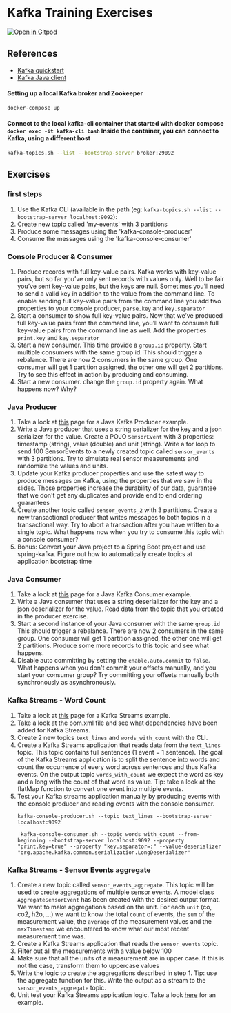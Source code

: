 # Kafka Training Exercises
[![Open in
Gitpod](https://gitpod.io/button/open-in-gitpod.svg)](https://gitpod.io/#https://github.com/jelledv/kafka_training_exercise.git)

## References

- [Kafka quickstart](https://kafka.apache.org/quickstart)
- [Kafka Java client](https://docs.confluent.io/kafka-clients/java/current/overview.html)

#### Setting up a local Kafka broker and Zookeeper
```bash
docker-compose up
```

#### Connect to the local kafka-cli container that started with docker compose `docker exec -it kafka-cli bash` Inside the container, you can connect to Kafka, using a different host
```bash
kafka-topics.sh --list --bootstrap-server broker:29092
```

## Exercises

### first steps
1) Use the Kafka CLI (available in the path (eg: `kafka-topics.sh --list --bootstrap-server localhost:9092`):
2) Create new topic called 'my-events' with 3 partitions
3) Produce some messages using the 'kafka-console-producer'
4) Consume the messages using the 'kafka-console-consumer'

### Console Producer & Consumer

1) Produce records with full key-value pairs. Kafka works with key-value pairs, but so far you’ve only sent records with values only. Well to be fair you’ve sent key-value pairs, but the keys are null. Sometimes you’ll need to send a valid key in addition to the value from the command line. To enable sending full key-value pairs from the command line you add two properties to your console producer, ```parse.key``` and ```key.separator```
2) Start a consumer to show full key-value pairs. Now that we’ve produced full key-value pairs from the command line, you’ll want to consume full key-value pairs from the command line as well. Add the properties ```print.key``` and ```key.separator```
3) Start a new consumer. This time provide a ```group.id``` property. Start multiple consumers with the same group id. This should trigger a rebalance. There are now 2 consumers in the same group. One consumer will get 1 partition assigned, the other one will get 2 partitions. Try to see this effect in action by producing and consuming. 
4) Start a new consumer. change the ```group.id``` property again. What happens now? Why? 

### Java Producer

1) Take a look at [this](https://developer.confluent.io/learn-kafka/apache-kafka/producers/) page for a Java Kafka Producer example.
2) Write a Java producer that uses a string serializer for the key and a json serializer for the value. Create a POJO ```SensorEvent``` with 3 properties: timestamp (string), value (double) and unit (string). Write a for loop to send 100 SensorEvents to a newly created topic called ```sensor_events``` with 3 partitions. Try to simulate real sensor measurements and randomize the values and units.
3) Update your Kafka producer properties and use the safest way to produce messages on Kafka, using the properties that we saw in the slides. Those properties increase the durability of our data, guarantee that we don't get any duplicates and provide end to end ordering guarantees
4) Create another topic called ```sensor_events_2``` with 3 partitions. Create a new transactional producer that writes messages to both topics in a transactional way. Try to abort a transaction after you have written to a single topic. What happens now when you try to consume this topic with a console consumer?
5) Bonus: Convert your Java project to a Spring Boot project and use spring-kafka. Figure out how to automatically create topics at application bootstrap time

### Java Consumer
1) Take a look at [this](https://developer.confluent.io/learn-kafka/apache-kafka/consumers/) page for a Java Kafka Consumer example.
2) Write a Java consumer  that uses a string deserializer for the key and a json deserializer for the value. Read data from the topic that you created in the producer exercise. 
3) Start a second instance of your Java consumer with the same ```group.id``` This should trigger a rebalance. There are now 2 consumers in the same group. One consumer will get 1 partition assigned, the other one will get 2 partitions. Produce some more records to this topic and see what happens. 
4) Disable auto committing by setting the ```enable.auto.commit``` to ```false```. What happens when you don't commit your offsets manually, and you start your consumer group? Try committing your offsets manually both synchronously as asynchronously.

### Kafka Streams - Word Count
1) Take a look at [this](https://developer.confluent.io/learn-kafka/kafka-streams/get-started/) page for a Kafka Streams example.
2) Take a look at the pom.xml file and see what dependencies have been added for Kafka Streams.
3) Create 2 new topics ``text_lines`` and ``words_with_count`` with the CLI.
4) Create a Kafka Streams application that reads data from the ``text_lines`` topic. This topic contains full sentences (1 event = 1 sentence). The goal of the Kafka Streams application is to split the sentence into words and count the occurrence of every word across sentences and thus Kafka events. On the output topic ``words_with_count`` we expect the word as key and a long with the count of that word as value. Tip: take a look at the flatMap function to convert one event into multiple events. 
5) Test your Kafka streams application manually by producing events with the console producer and reading events with the console consumer.
    ```
   kafka-console-producer.sh --topic text_lines --bootstrap-server localhost:9092
    ```
   ```
    kafka-console-consumer.sh --topic words_with_count --from-beginning --bootstrap-server localhost:9092 --property "print.key=true" --property "key.separator=:" --value-deserializer "org.apache.kafka.common.serialization.LongDeserializer"
    ```

### Kafka Streams - Sensor Events aggregate
1) Create a new topic called ``sensor_events_aggregate``. This topic will be used to create aggregations of multiple sensor events. A model class ``AggregateSensorEvent`` has been created with the desired output format. We want to make aggregations based on the unit. For each ``unit`` (co, co2, h2o, ...) we want to know the total ``count`` of events, the ``sum`` of the measurement value, the ``average`` of the measurement values and the ``maxTimestamp`` we encountered to know what our most recent measurement time was.
2) Create a Kafka Streams application that reads the ``sensor_events`` topic. 
3) Filter out all the measurements with a value below 100
4) Make sure that all the units of a measurement are in upper case. If this is not the case, transform them to uppercase values
5) Write the logic to create the aggregations described in step 1. Tip: use the aggregate function for this. Write the output as a stream to the ``sensor_events_aggregate`` topic.
6) Unit test your Kafka Streams application logic. Take a look [here](https://kafka.apache.org/documentation/streams/developer-guide/testing.html) for an example. 
